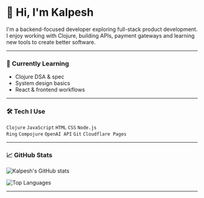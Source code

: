 # 👋 Hi, I'm Kalpesh

I'm a backend-focused developer exploring full-stack product development. I enjoy working with Clojure, building APIs, payment gateways and learning new tools to create better software.

---

### 🧠 Currently Learning

- Clojure DSA & spec
- System design basics
- React & frontend workflows

---

### 🛠️ Tech I Use

`Clojure` `JavaScript` `HTML` `CSS` `Node.js`  
`Ring` `Compojure` `OpenAI API` `Git` `Cloudflare Pages`

---

### 📈 GitHub Stats

![Kalpesh's GitHub stats](https://github-readme-stats.vercel.app/api?username=prebillion&show_icons=true&theme=default&hide_title=true)

![Top Languages](https://github-readme-stats.vercel.app/api/top-langs/?username=prebillion&layout=compact)

---
